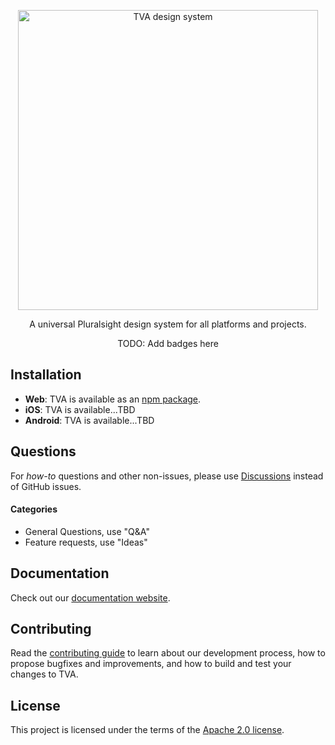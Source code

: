 <p align="center">
  <img alt="TVA design system" src="" width="480">
</p>

<p align="center">
  A universal Pluralsight design system for all platforms and projects.
</p>

<p align="center">
  TODO: Add badges here
</p>

## Installation

- **Web**: TVA is available as an [npm package](https://www.npmjs.com/package/@pluralsight/tva).
- **iOS**: TVA is available...TBD
- **Android**: TVA is available...TBD

## Questions

For _how-to_ questions and other non-issues,
please use [Discussions](https://github.com/pluralsight/tva/discussions) instead of GitHub issues.

#### Categories

- General Questions, use "Q&A"
- Feature requests, use "Ideas"

## Documentation

Check out our [documentation website](https://design.pluralsight.com/).

## Contributing

Read the [contributing guide](/CONTRIBUTING.md) to learn about our development process, how to propose bugfixes and improvements, and how to build and test your changes to TVA.

## License

This project is licensed under the terms of the
[Apache 2.0 license](/LICENSE).
